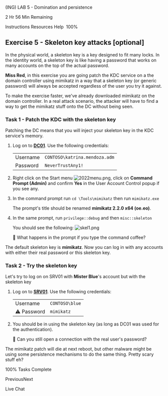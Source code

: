 
(ING) LAB 5 - Domination and persistence

2 Hr 56 Min Remaining

Instructions Resources Help  100%

## Exercise 5 - Skeleton key attacks [optional]

In the physical world, a skeleton key is a key designed to fit many locks. In the identity world, a skeleton key is like having a password that works on many accounts on the top of the actual password.

**Miss Red**, in this exercise you are going patch the KDC service on a the domain controller using mimikatz in a way that a skeleton key (or generic password) will always be accepted regardless of the user you try it against.

To make the exercise faster, we've already downloaded mimikatz on the domain controller. In a real attack scenario, the attacker will have to find a way to get the mimikatz stuff onto the DC without being seen.

### Task 1 - Patch the KDC with the skeleton key

Patching the DC means that you will inject your skeleton key in the KDC service's memory.

1. Log on to **[DC01](https://labclient.labondemand.com/Instructions/6e093b8a-2f3b-4901-9748-814f5963167c?rc=10#)**. Use the following credentials:
    
    |||
    |---|---|
    |Username|`CONTOSO\katrina.mendoza.adm`|
    |Password|`NeverTrustAny1!`|
    
2. Right click on the Start menu ![2022menu.png](https://labondemand.blob.core.windows.net/content/lab127864/2022menu.png), click on **Command Prompt (Admin)** and confirm **Yes** in the User Account Control popup if you see any.
    
3. In the command prompt run `cd \Tools\mimikatz` then run `mimikatz.exe`
    
    The prompt's title should be renamed **mimikatz 2.2.0 x64 (oe.eo)**.
    
4. In the same prompt, run `privilege::debug` and then `misc::skeleton`
    
    You should see the following: ![skel1.png](https://labondemand.blob.core.windows.net/content/lab127864/skel1.png)
    
    📝 What happens in the prompt if you type the command coffee?
    

The default skeleton key is **mimikatz**. Now you can log in with any accounts with either their real password or this skeleton key.

### Task 2 - Try the skeleton key

Let's try to log on on SRV01 with **Mister Blue**'s account but with the skeleton key

1. Log on to **[SRV01](https://labclient.labondemand.com/Instructions/6e093b8a-2f3b-4901-9748-814f5963167c?rc=10#)**. Use the following credentials:
    
    |||
    |---|---|
    |Username|`CONTOSO\blue`|
    |⚠️ Password|`mimikatz`|
    
2. You should be in using the skeleton key (as long as DC01 was used for the authentication).
    
    📝 Can you still open a connection with the real user's password?
    

The mimikatz patch will die at next reboot, but other malware might be using some persistence mechanisms to do the same thing. Pretty scary stuff eh?

100% Tasks Complete

PreviousNext

Live Chat